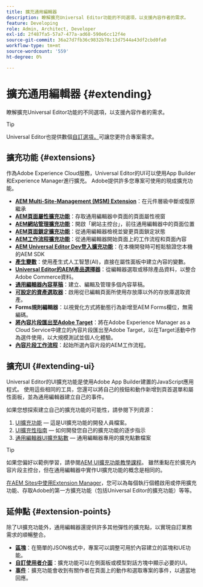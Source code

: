 ```yaml
---
title: 擴充通用編輯器
description: 瞭解擴充Universal Editor功能的不同選項，以支援內容作者的需求。
feature: Developing
role: Admin, Architect, Developer
exl-id: 2f487fa5-57a7-477a-ad68-590e6cc12f4e
source-git-commit: 36a27d7fb36c9832b78c13d7544a43df2cbd0fa0
workflow-type: tm+mt
source-wordcount: '559'
ht-degree: 0%

---
```


# 擴充通用編輯器 {#extending}

瞭解擴充Universal Editor功能的不同選項，以支援內容作者的需求。

>[!TIP]
>
>Universal Editor也提供數個[自訂選項，](/help/implementing/universal-editor/customizing.md)可讓您更符合專案需求。

## 擴充功能 {#extensions}

作為Adobe Experience Cloud服務，Universal Editor的UI可以使用App Builder和Experience Manager進行擴充。 Adobe提供許多您專案可使用的現成擴充功能。

* **[AEM Multi-Site-Management (MSM) Extension](/help/sites-cloud/authoring/universal-editor/authoring.md#inheritance)**：在元件層級中斷或復原繼承
* **[AEM頁面屬性擴充功能](/help/sites-cloud/authoring/universal-editor/authoring.md#page-properties)**：存取通用編輯器中頁面的頁面屬性視窗
* **[AEM網站管理擴充功能](/help/sites-cloud/authoring/universal-editor/authoring.md#sites-console)**：開啟「網站主控台」，前往通用編輯器中的頁面位置
* **[AEM頁面鎖定擴充功能](/help/sites-cloud/authoring/universal-editor/authoring.md#locking-pages)**：從通用編輯器檢視並變更頁面鎖定狀態
* **[AEM工作流程擴充功能](/help/sites-cloud/authoring/universal-editor/authoring.md#workflows)**：從通用編輯器開始頁面上的工作流程和頁面內容
* **[AEM Universal Editor Dev登入擴充功能](/help/sites-cloud/authoring/universal-editor/authoring.md#developer-login)**：在本機開發時可輕鬆驗證您本機的AEM SDK
* **[產生變數](/help/generative-ai/generate-variations-integrated-editor.md)**：使用產生式人工智慧(AI)，直接在屬性面板中建立內容的變數。
* **[Universal Editor的AEM產品選擇器](https://developer.adobe.com/uix/docs/extension-manager/extension-developed-by-adobe/ue-product-picker/)**：從編輯器選取或移除產品資料，以整合Adobe Commerce資料。
* **[通用編輯器內容草稿](https://developer.adobe.com/uix/docs/extension-manager/extension-developed-by-adobe/universal-editor-content-drafts/)**：建立、編輯及管理多個內容草稿。
* **[可設定的資產選取器](https://developer.adobe.com/uix/docs/extension-manager/extension-developed-by-adobe/configurable-asset-picker/)**：啟用從已編輯頁面所使用存放庫以外的存放庫選取資產。
* **Forms規則編輯器**：以視覺化方式將動態行為新增至AEM Forms欄位，無需編碼。
* **[將內容片段匯出至Adobe Target](https://developer.adobe.com/uix/docs/extension-manager/extension-developed-by-adobe/exporting-content-fragment-to-adobe-target/)**：將在Adobe Experience Manager as a Cloud Service中建立的內容片段匯出至Adobe Target，以在Target活動中作為選件使用，以大規模測試並個人化體驗。
* **[內容片段工作流程](https://developer.adobe.com/uix/docs/extension-manager/extension-developed-by-adobe/content-fragments-workflows/)**：起始所選內容片段的AEM工作流程。

## 擴充UI {#extending-ui}

Universal Editor的UI擴充功能是使用Adobe App Builder建置的JavaScript應用程式。 使用這些相同的工具，您還可以將自己的按鈕和動作新增到頁首選單和屬性面板，並為通用編輯器建立自己的事件。

如果您想探索建立自己的擴充功能的可能性，請參閱下列資源：

1. [UI擴充功能](https://developer.adobe.com/uix/docs/) — 這是UI擴充功能的開發人員檔案。
1. [UI擴充性指南](https://developer.adobe.com/uix/docs/guides/) — 如何開發您自己的擴充功能的逐步指示
1. [通用編輯器UI擴充點數](https://developer.adobe.com/uix/docs/services/aem-universal-editor/) — 通用編輯器專用的擴充點數檔案

>[!TIP]
>
>如果您偏好以範例學習，請參閱[AEM UI擴充功能教學課程](https://experienceleague.adobe.com/zh-hant/docs/experience-manager-learn/cloud-service/developing/extensibility/ui/overview)。 雖然重點在於擴充內容片段主控台，但在通用編輯器中實作UI擴充功能的概念是相同的。

[在AEM Sites中使用Extension Manager](https://developer.adobe.com/uix/docs/extension-manager/)，您可以為每個執行個體啟用或停用擴充功能、存取Adobe的第一方擴充功能（包括Universal Editor的擴充功能）等等。

## 延伸點 {#extension-points}

除了UI擴充功能外，通用編輯器還提供許多其他彈性的擴充點，以實現自訂業務需求的順暢整合。

* **[區塊](/help/edge/developer/block-collection.md)**：在簡單的JSON格式中，專案可以調整可用於內容建立的區塊和UE功能。
* **[自訂使用者介面](#extending-ui)**：擴充功能可以在側面板或模型對話方塊中顯示必要的UI。
* **[事件](/help/implementing/universal-editor/events.md)**：擴充功能會收到有關作者在頁面上的動作和選取專案的事件，以適當地回應。
